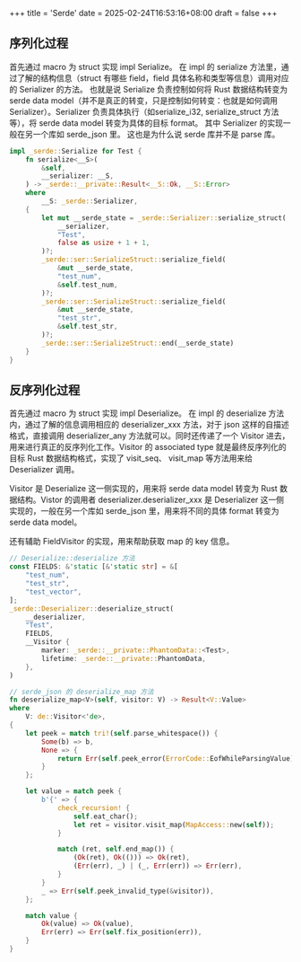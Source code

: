 +++
title = 'Serde'
date = 2025-02-24T16:53:16+08:00
draft = false
+++

## 序列化过程
首先通过 macro 为 struct 实现 impl Serialize。 在 impl 的 serialize 方法里，通过了解的结构信息（struct 有哪些 field，field 具体名称和类型等信息）调用对应的 Serializer 的方法。
也就是说 Serialize 负责控制如何将 Rust 数据结构转变为 serde data model（并不是真正的转变，只是控制如何转变：也就是如何调用 Serializer）。Serializer 负责具体执行（如serialize_i32, serialize_struct 方法等），将 serde data model 转变为具体的目标 format。
其中 Serializer 的实现一般在另一个库如 serde_json 里。 这也是为什么说 serde 库并不是 parse 库。

```rust
impl _serde::Serialize for Test {
    fn serialize<__S>(
        &self,
        __serializer: __S,
    ) -> _serde::__private::Result<__S::Ok, __S::Error>
    where
        __S: _serde::Serializer,
    {
        let mut __serde_state = _serde::Serializer::serialize_struct(
            __serializer,
            "Test",
            false as usize + 1 + 1,
        )?;
        _serde::ser::SerializeStruct::serialize_field(
            &mut __serde_state,
            "test_num",
            &self.test_num,
        )?;
        _serde::ser::SerializeStruct::serialize_field(
            &mut __serde_state,
            "test_str",
            &self.test_str,
        )?;
        _serde::ser::SerializeStruct::end(__serde_state)
    }
}
```

## 反序列化过程
首先通过 macro 为 struct 实现 impl Deserialize。 在 impl 的 deserialize 方法内，通过了解的信息调用相应的 deserializer_xxx 方法，对于 json 这样的自描述格式，直接调用 deserializer_any 方法就可以。同时还传递了一个 Visitor 进去，用来进行真正的反序列化工作。Visitor 的 associated type 就是最终反序列化的目标 Rust 数据结构格式，实现了 visit_seq、 visit_map 等方法用来给 Deserializer 调用。

Visitor 是 Deserialize 这一侧实现的，用来将 serde data model 转变为 Rust 数据结构。Vistor 的调用者 deserializer.deserializer_xxx 是 Deserializer 这一侧实现的，一般在另一个库如 serde_json 里，用来将不同的具体 format 转变为 serde data model。

还有辅助 FieldVisitor 的实现，用来帮助获取 map 的 key 信息。

```rust
// Deserialize::deserialize 方法
const FIELDS: &'static [&'static str] = &[
    "test_num",
    "test_str",
    "test_vector",
];
_serde::Deserializer::deserialize_struct(
    __deserializer,
    "Test",
    FIELDS,
    __Visitor {
        marker: _serde::__private::PhantomData::<Test>,
        lifetime: _serde::__private::PhantomData,
    },
)
```

```rust
// serde_json 的 deserialize_map 方法
fn deserialize_map<V>(self, visitor: V) -> Result<V::Value>
where
    V: de::Visitor<'de>,
{
    let peek = match tri!(self.parse_whitespace()) {
        Some(b) => b,
        None => {
            return Err(self.peek_error(ErrorCode::EofWhileParsingValue));
        }
    };

    let value = match peek {
        b'{' => {
            check_recursion! {
                self.eat_char();
                let ret = visitor.visit_map(MapAccess::new(self));
            }

            match (ret, self.end_map()) {
                (Ok(ret), Ok(())) => Ok(ret),
                (Err(err), _) | (_, Err(err)) => Err(err),
            }
        }
        _ => Err(self.peek_invalid_type(&visitor)),
    };

    match value {
        Ok(value) => Ok(value),
        Err(err) => Err(self.fix_position(err)),
    }
}
```

